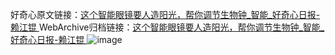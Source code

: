 好奇心原文链接：[这个智能眼镜要人造阳光，帮你调节生物钟_智能_好奇心日报-赖江锟 ](https://www.qdaily.com/articles/10100.html)
WebArchive归档链接：[这个智能眼镜要人造阳光，帮你调节生物钟_智能_好奇心日报-赖江锟 ](http://web.archive.org/web/20190623155625/https://www.qdaily.com/articles/10100.html)
![image](http://ww3.sinaimg.cn/large/007d5XDply1g3vv3qq40oj30u02mmqkp)